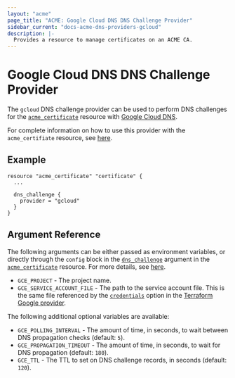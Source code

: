 ```yaml
---
layout: "acme"
page_title: "ACME: Google Cloud DNS DNS Challenge Provider"
sidebar_current: "docs-acme-dns-providers-gcloud"
description: |-
  Provides a resource to manage certificates on an ACME CA.
---
```


# Google Cloud DNS DNS Challenge Provider

The `gcloud` DNS challenge provider can be used to perform DNS challenges for
the [`acme_certificate`][resource-acme-certificate] resource with
[Google Cloud DNS][provider-service-page].

[resource-acme-certificate]: /docs/providers/acme/r/certificate.html
[provider-service-page]: https://cloud.google.com/dns/docs/

For complete information on how to use this provider with the `acme_certifiate`
resource, see [here][resource-acme-certificate-dns-challenges].

[resource-acme-certificate-dns-challenges]: /docs/providers/acme/r/certificate.html#using-dns-challenges

## Example

```hcl
resource "acme_certificate" "certificate" {
  ...

  dns_challenge {
    provider = "gcloud"
  }
}
```

## Argument Reference

The following arguments can be either passed as environment variables, or
directly through the `config` block in the
[`dns_challenge`][resource-acme-certificate-dns-challenge-arg] argument in the
[`acme_certificate`][resource-acme-certificate] resource. For more details, see
[here][resource-acme-certificate-dns-challenges].

[resource-acme-certificate-dns-challenge-arg]: /docs/providers/acme/r/certificate.html#dns_challenge

* `GCE_PROJECT` - The project name.
* `GCE_SERVICE_ACCOUNT_FILE` - The path to the service account file. This is
  the same file referenced by the
  [`credentials`][tf-provider-google-credentials] option in the [Terraform
  Google provider][tf-provider-google].

[tf-provider-google-credentials]: /docs/providers/google/index.html#credentials
[tf-provider-google]: /docs/providers/google/index.html

The following additional optional variables are available:

* `GCE_POLLING_INTERVAL` - The amount of time, in seconds, to wait between
  DNS propagation checks (default: `5`).
* `GCE_PROPAGATION_TIMEOUT` - The amount of time, in seconds, to wait for DNS
  propagation (default: `180`).
* `GCE_TTL` - The TTL to set on DNS challenge records, in seconds (default:
  `120`).
